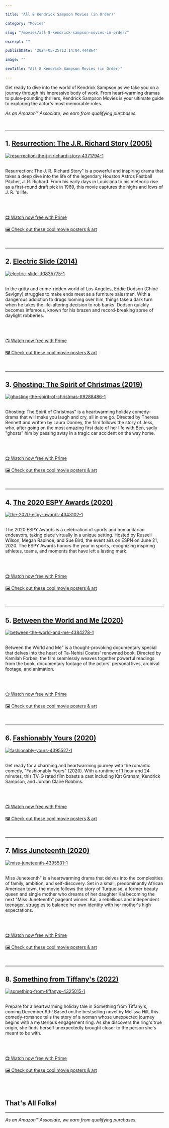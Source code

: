 ```yaml
---

title: "All 8 Kendrick Sampson Movies (in Order)"

category: "Movies"

slug: "/movies/all-8-kendrick-sampson-movies-in-order/"

excerpt: ""

publishDate: "2024-03-25T12:14:04.444864"

image: ""

seoTitle: "All 8 Kendrick Sampson Movies (in Order)"

---
```


Get ready to dive into the world of Kendrick Sampson as we take you on a journey through his impressive body of work. From heart-warming dramas to pulse-pounding thrillers, Kendrick Sampson Movies is your ultimate guide to exploring the actor's most memorable roles. 

*As an Amazon™ Associate, we earn from qualifying purchases.*

<br>

<hr>


## 1. [Resurrection: The J.R. Richard Story (2005)](https://serp.ly/amazon/Resurrection+The+JR+Richard+Story+2005?i=movies-tv)

<div class="image"><a href="https://serp.ly/amazon/Resurrection+The+JR+Richard+Story+2005?i=movies-tv"><img alt="resurrection-the-j-r-richard-story-4371794-1" src="https://imagedelivery.net/vy2bglCGN6hEeWOnSe2c7A/resurrection-the-j-r-richard-story-4371794-1/w=720,h=540,fit=pad,background=black"/></a></div>

<br>

Resurrection: The J. R. Richard Story" is a powerful and inspiring drama that takes a deep dive into the life of the legendary Houston Astros Fastball Pitcher, J. R. Richard. From his early days in Louisiana to his meteoric rise as a first-round draft pick in 1969, this movie captures the highs and lows of J. R. 's life. 

<br>

<br>

[📺 Watch now free with Prime](https://serp.ly/amazonprime/*)

[🖼️ Check out these cool movie posters & art](https://serp.ly/amazon/Resurrection+The+JR+Richard+Story+2005+poster?rh=n%3A3736081)

<br>

<hr>


## 2. [Electric Slide (2014)](https://serp.ly/amazon/Electric+Slide+2014?i=movies-tv)

<div class="image"><a href="https://serp.ly/amazon/Electric+Slide+2014?i=movies-tv"><img alt="electric-slide-tt0835775-1" src="https://imagedelivery.net/vy2bglCGN6hEeWOnSe2c7A/electric-slide-tt0835775-1/w=720,h=540,fit=pad,background=black"/></a></div>

<br>

In the gritty and crime-ridden world of Los Angeles, Eddie Dodson (Chloë Sevigny) struggles to make ends meet as a furniture salesman. With a dangerous addiction to drugs looming over him, things take a dark turn when he takes the life-altering decision to rob banks. Dodson quickly becomes infamous, known for his brazen and record-breaking spree of daylight robberies. 

<br>

<br>

[📺 Watch now free with Prime](https://serp.ly/amazonprime/*)

[🖼️ Check out these cool movie posters & art](https://serp.ly/amazon/Electric+Slide+2014+poster?rh=n%3A3736081)

<br>

<hr>


## 3. [Ghosting: The Spirit of Christmas (2019)](https://serp.ly/amazon/Ghosting+The+Spirit+of+Christmas+2019?i=movies-tv)

<div class="image"><a href="https://serp.ly/amazon/Ghosting+The+Spirit+of+Christmas+2019?i=movies-tv"><img alt="ghosting-the-spirit-of-christmas-tt9288486-1" src="https://imagedelivery.net/vy2bglCGN6hEeWOnSe2c7A/ghosting-the-spirit-of-christmas-tt9288486-1/w=720,h=540,fit=pad,background=black"/></a></div>

<br>

Ghosting: The Spirit of Christmas" is a heartwarming holiday comedy-drama that will make you laugh and cry, all in one go. Directed by Theresa Bennett and written by Laura Donney, the film follows the story of Jess, who, after going on the most amazing first date of her life with Ben, sadly "ghosts" him by passing away in a tragic car accident on the way home. 

<br>

<br>

[📺 Watch now free with Prime](https://serp.ly/amazonprime/*)

[🖼️ Check out these cool movie posters & art](https://serp.ly/amazon/Ghosting+The+Spirit+of+Christmas+2019+poster?rh=n%3A3736081)

<br>

<hr>


## 4. [The 2020 ESPY Awards (2020)](https://serp.ly/amazon/The+2020+ESPY+Awards+2020?i=movies-tv)

<div class="image"><a href="https://serp.ly/amazon/The+2020+ESPY+Awards+2020?i=movies-tv"><img alt="the-2020-espy-awards-4343102-1" src="https://imagedelivery.net/vy2bglCGN6hEeWOnSe2c7A/the-2020-espy-awards-4343102-1/w=720,h=540,fit=pad,background=black"/></a></div>

<br>

The 2020 ESPY Awards is a celebration of sports and humanitarian endeavors, taking place virtually in a unique setting. Hosted by Russell Wilson, Megan Rapinoe, and Sue Bird, the event airs on ESPN on June 21, 2020. The ESPY Awards honors the year in sports, recognizing inspiring athletes, teams, and moments that have left a lasting mark. 

<br>

<br>

[📺 Watch now free with Prime](https://serp.ly/amazonprime/*)

[🖼️ Check out these cool movie posters & art](https://serp.ly/amazon/The+2020+ESPY+Awards+2020+poster?rh=n%3A3736081)

<br>

<hr>


## 5. [Between the World and Me (2020)](https://serp.ly/amazon/Between+the+World+and+Me+2020?i=movies-tv)

<div class="image"><a href="https://serp.ly/amazon/Between+the+World+and+Me+2020?i=movies-tv"><img alt="between-the-world-and-me-4384278-1" src="https://imagedelivery.net/vy2bglCGN6hEeWOnSe2c7A/between-the-world-and-me-4384278-1/w=720,h=540,fit=pad,background=black"/></a></div>

<br>

Between the World and Me" is a thought-provoking documentary special that delves into the heart of Ta-Nehisi Coates' renowned book. Directed by Kamilah Forbes, the film seamlessly weaves together powerful readings from the book, documentary footage of the actors' personal lives, archival footage, and animation. 

<br>

<br>

[📺 Watch now free with Prime](https://serp.ly/amazonprime/*)

[🖼️ Check out these cool movie posters & art](https://serp.ly/amazon/Between+the+World+and+Me+2020+poster?rh=n%3A3736081)

<br>

<hr>


## 6. [Fashionably Yours (2020)](https://serp.ly/amazon/Fashionably+Yours+2020?i=movies-tv)

<div class="image"><a href="https://serp.ly/amazon/Fashionably+Yours+2020?i=movies-tv"><img alt="fashionably-yours-4395527-1" src="https://imagedelivery.net/vy2bglCGN6hEeWOnSe2c7A/fashionably-yours-4395527-1/w=720,h=540,fit=pad,background=black"/></a></div>

<br>

Get ready for a charming and heartwarming journey with the romantic comedy, "Fashionably Yours" (2020). With a runtime of 1 hour and 24 minutes, this TV-G rated film boasts a cast including Kat Graham, Kendrick Sampson, and Jordan Claire Robbins. 

<br>

<br>

[📺 Watch now free with Prime](https://serp.ly/amazonprime/*)

[🖼️ Check out these cool movie posters & art](https://serp.ly/amazon/Fashionably+Yours+2020+poster?rh=n%3A3736081)

<br>

<hr>


## 7. [Miss Juneteenth (2020)](https://serp.ly/amazon/Miss+Juneteenth+2020?i=movies-tv)

<div class="image"><a href="https://serp.ly/amazon/Miss+Juneteenth+2020?i=movies-tv"><img alt="miss-juneteenth-4395531-1" src="https://imagedelivery.net/vy2bglCGN6hEeWOnSe2c7A/miss-juneteenth-4395531-1/w=720,h=540,fit=pad,background=black"/></a></div>

<br>

Miss Juneteenth" is a heartwarming drama that delves into the complexities of family, ambition, and self-discovery. Set in a small, predominantly African American town, the movie follows the story of Turquoise, a former beauty queen and single mother who dreams of her daughter Kai becoming the next "Miss Juneteenth" pageant winner. Kai, a rebellious and independent teenager, struggles to balance her own identity with her mother's high expectations. 

<br>

<br>

[📺 Watch now free with Prime](https://serp.ly/amazonprime/*)

[🖼️ Check out these cool movie posters & art](https://serp.ly/amazon/Miss+Juneteenth+2020+poster?rh=n%3A3736081)

<br>

<hr>


## 8. [Something from Tiffany's (2022)](https://serp.ly/amazon/Something+from+Tiffanys+2022?i=movies-tv)

<div class="image"><a href="https://serp.ly/amazon/Something+from+Tiffanys+2022?i=movies-tv"><img alt="something-from-tiffanys-4325015-1" src="https://imagedelivery.net/vy2bglCGN6hEeWOnSe2c7A/something-from-tiffanys-4325015-1/w=720,h=540,fit=pad,background=black"/></a></div>

<br>

Prepare for a heartwarming holiday tale in Something from Tiffany's, coming December 9th! Based on the bestselling novel by Melissa Hill, this comedy-romance tells the story of a woman whose unexpected journey begins with a mysterious engagement ring. As she discovers the ring's true origin, she finds herself unexpectedly brought closer to the person she's meant to be with. 

<br>

<br>

[📺 Watch now free with Prime](https://serp.ly/amazonprime/*)

[🖼️ Check out these cool movie posters & art](https://serp.ly/amazon/Something+from+Tiffanys+2022+poster?rh=n%3A3736081)

<br>

<br>


## That's All Folks!

<hr>

*As an Amazon™ Associate, we earn from qualifying purchases.*